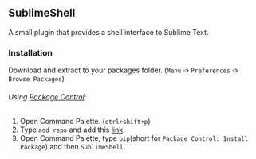 ## SublimeShell
A small plugin that provides a shell interface to Sublime Text.

### Installation
Download and extract to your packages folder. (`Menu` &#10153; `Preferences` &#10153; `Browse Packages`)

###### Using [Package Control](https://packagecontrol.io/installation):
  1. Open Command Palette. (`ctrl+shift+p`)
  2. Type `add repo` and add this [link](https://github.com/krikx/SublimeShell/).
  3. Open Command Palette, type `pip`(short for `Package Control: Install Package`) and then `SublimeShell`.
